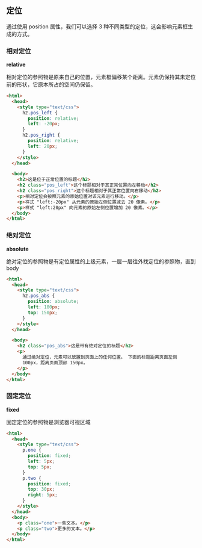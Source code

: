 ## 定位

通过使用 position 属性，我们可以选择 3 种不同类型的定位，这会影响元素框生成的方式。

### 相对定位

**relative**

相对定位的参照物是原来自己的位置，元素框偏移某个距离。元素仍保持其未定位前的形状，它原本所占的空间仍保留。

```html
<html>
  <head>
    <style type="text/css">
      h2.pos_left {
        position: relative;
        left: -20px;
      }
      h2.pos_right {
        position: relative;
        left: 20px;
      }
    </style>
  </head>

  <body>
    <h2>这是位于正常位置的标题</h2>
    <h2 class="pos_left">这个标题相对于其正常位置向左移动</h2>
    <h2 class="pos_right">这个标题相对于其正常位置向右移动</h2>
    <p>相对定位会按照元素的原始位置对该元素进行移动。</p>
    <p>样式 "left:-20px" 从元素的原始左侧位置减去 20 像素。</p>
    <p>样式 "left:20px" 向元素的原始左侧位置增加 20 像素。</p>
  </body>
</html>
```

### 绝对定位

**absolute**

绝对定位的参照物是有定位属性的上级元素，一层一层往外找定位的参照物，直到 body

```html
<html>
  <head>
    <style type="text/css">
      h2.pos_abs {
        position: absolute;
        left: 100px;
        top: 150px;
      }
    </style>
  </head>

  <body>
    <h2 class="pos_abs">这是带有绝对定位的标题</h2>
    <p>
      通过绝对定位，元素可以放置到页面上的任何位置。 下面的标题距离页面左侧
      100px，距离页面顶部 150px。
    </p>
  </body>
</html>
```

### 固定定位

**fixed**

固定定位的参照物是浏览器可视区域

```html
<html>
  <head>
    <style type="text/css">
      p.one {
        position: fixed;
        left: 5px;
        top: 5px;
      }
      p.two {
        position: fixed;
        top: 30px;
        right: 5px;
      }
    </style>
  </head>
  <body>
    <p class="one">一些文本。</p>
    <p class="two">更多的文本。</p>
  </body>
</html>
```
